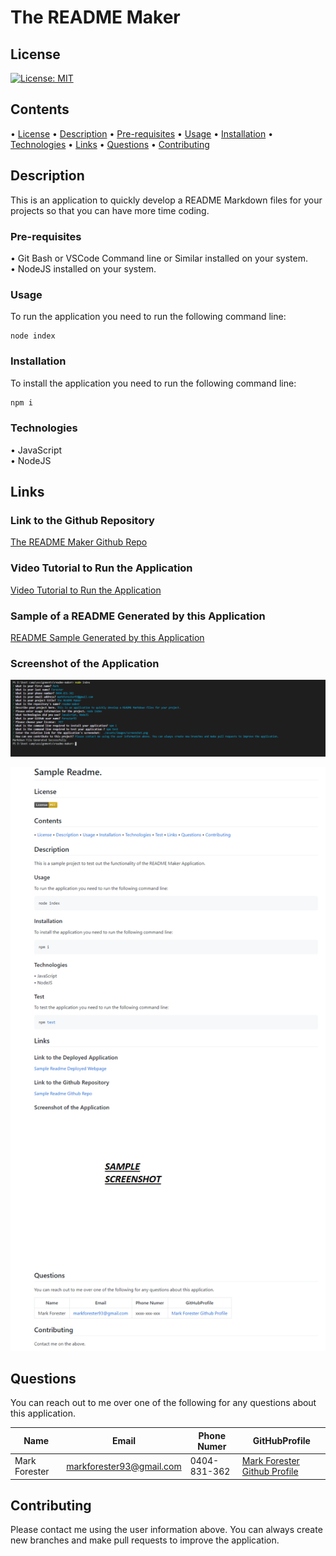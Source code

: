 # The README Maker

## License

[![License: MIT](https://img.shields.io/badge/License-MIT-yellow.svg)](https://opensource.org/licenses/MIT)

## Contents

• [License](#license)
• [Description](#description)
• [Pre-requisites](#pre-requisites)
• [Usage](#usage)
• [Installation](#installation)
• [Technologies](#technologies)
• [Links](#links)
• [Questions](#questions)
• [Contributing](#contributing)

## Description

This is an application to quickly develop a README Markdown files for your projects so that you can have more time coding.

### Pre-requisites

• Git Bash or VSCode Command line or Similar installed on your system.  
• NodeJS installed on your system.

### Usage

To run the application you need to run the following command line:

```
node index
```

### Installation

To install the application you need to run the following command line:

```bash
npm i
```

### Technologies

• JavaScript  
• NodeJS

## Links

### Link to the Github Repository

[The README Maker Github Repo](https://github.com/forester93/readme-maker/)

### Video Tutorial to Run the Application

[Video Tutorial to Run the Application](https://drive.google.com/file/d/1X3BBRRSoSYuGzYdHcTewfOAO3Ur8Km-6/view?usp=sharing)

### Sample of a README Generated by this Application

[README Sample Generated by this Application](./assets/README-sample.md)

### Screenshot of the Application

![Screenshot of the application running](./assets/images/screenshot.PNG)

![Screenshot of a sample README result](./assets/images/sample-readme.png)

## Questions

You can reach out to me over one of the following for any questions about this application.

| Name          | Email                    | Phone Numer  | GitHubProfile                                                  |
| ------------- | ------------------------ | ------------ | -------------------------------------------------------------- |
| Mark Forester | markforester93@gmail.com | 0404-831-362 | [Mark Forester Github Profile](https://github.com/forester93/) |

## Contributing

Please contact me using the user information above. You can always create new branches and make pull requests to improve the application.
